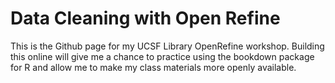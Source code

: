 # Data Cleaning with Open Refine
This is the Github page for my UCSF Library OpenRefine workshop. Building this online will give me a chance to practice using the bookdown package for R and allow me to make my class materials more openly available.
